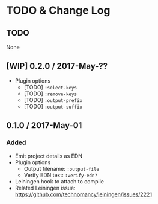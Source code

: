 # TODO & Change Log

## TODO

None


## [WIP] 0.2.0 / 2017-May-??

- Plugin options
  - [TODO] `:select-keys`
  - [TODO] `:remove-keys`
  - [TODO] `:output-prefix`
  - [TODO] `:output-suffix`


## 0.1.0 / 2017-May-01
### Added
- Emit project details as EDN
- Plugin options
  - Output filename: `:output-file`
  - Verify EDN text: `:verify-edn?`
- Leiningen hook to attach to compile
- Related Leiningen issue: https://github.com/technomancy/leiningen/issues/2221
